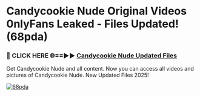 # Candycookie Nude Original Videos 0nlyFans Leaked - Files Updated! (68pda)

<h3>🔴 CLICK HERE 🌐==►► <a href="https://tinyurl.com/yc6ubb5a" rel="nofollow">Candycookie Nude Updated Files</a></h3>

Get Candycookie Nude and all content. Now you can access all videos and pictures of Candycookie Nude. New Updated Files 2025!

[![68pda](https://i.imgur.com/7eu0CRL.gif)](https://tinyurl.com/yc6ubb5a)
